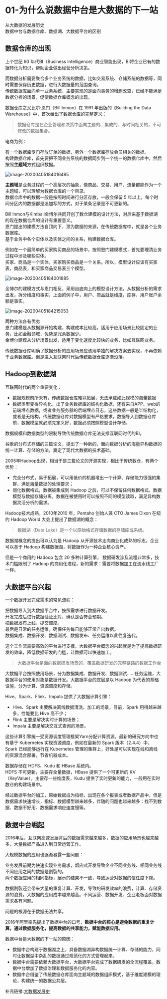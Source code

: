 # 01-为什么说数据中台是大数据的下一站

从大数据的发展历史  
数据中台与数据仓库、数据湖、大数据平台的区别

## 数据仓库的出现

上个世纪 90 年代BI（Business Intelligence）商业智能出现，BI将企业已有的数据转化为知识，帮助企业做出经营分析决策。

而数据分析需要聚合多个业务系统的数据，比如交易系统、仓储系统的数据等，同时需要保存历史数据，进行大数据量的范围查询。  
传统数据库面向单一业务系统，主要实现的是面向事务的增删改查，已经不能满足数据分析的场景，促使数据仓库概念的出现。

数据仓库之父比尔·恩门（Bill Inmon）在 1991 年出版的《Building the Data Warehouse》中，首次给出了数据仓库的完整定义：

>数据仓库是在企业管理和决策中面向主题的、集成的、与时间相关的，不可修改的数据集合。

电商为例：

有一个数据库专门存放订单的数据，另外一个数据库存放会员相关的数据。  
构建数据仓库，首先要把不同业务系统的数据同步到一个统一的数据仓库中，然后按照**主题域**方式组织数据。

![image-20200405184016495](https://github.com/woleirenlai/Images/blob/master/shujuzhongtai/image-20200405184016495.png)

**主题域**是业务过程的一个高层次的抽象，像商品、交易、用户、流量都能作为一个主题域，可以理解为数据仓库的一个目录。  
数据仓库中的数据一般是按照时间进行分区存放，一般会保留 5 年以上，每个时间分区内的数据都是追加写的方式，对于某条记录是不可更新的。

Bill Inmon与Kimball金博尔共同开创了数仓建模的设计方法，对后来基于数据湖的现在数据仓库的设计有重要意义。  
恩门提出的建模方法自顶向下，顶为数据的来源，在传统数据库中，就是各个业务数据库。  
基于业务中各个实体以及实体之间的关系，构建数据仓库。

例如在一个最简单的买家购买商品的场景中，按照恩门建模模式，首先要理清业务过程中涉及哪些实体。  
买家、商品是一个实体，买家购买商品是一个关系。所以，模型设计应该有买家表，商品表，和买家商品交易表三个模型。

![image-20200405184001885](https://github.com/woleirenlai/Images/blob/master/shujuzhongtai/image-20200405184001885.png)

金博尔的建模方式与恩门相反，采用自底向上的模型设计方法，从数据分析的需求出发，拆分维度和事实，上面的例子中，用户、商品就是维度，库存、用户账户余额是事实。

![image-20200405184215053](https://github.com/woleirenlai/Images/blob/master/shujuzhongtai/image-20200405184215053.png)

两种方法各有优劣  
恩门建模是从数据源开始构建，构建成本比较高，适用于应用场景比较固定的业务，比如金融领域，优势是冗余数据少。  
金博尔建模从分析场景出发，适用于变化速度比较快的业务，比如互联网业务。

传统数据仓库明确了数据分析的应用场景应该用单独的解决方案去实现，不再依赖于业务数据库。但是进入互联网时代后传统数据仓库逐渐没落。

## Hadoop到数据湖

互联网时代的两个重要变化：

* 数据规模前所未有，传统数据仓库难以拓展，无法承载如此规模的海量数据
* 数据类型变得异构化，出了业务数据库的结构化数据，还有来自APP、web的前端埋点数据，或者业务服务器的后端埋点日志，这些数据一般是半结构化，或者是无结构。传统数据仓库对数据模型有严格要求，数据导入到数据仓库前，数据模型就必须先定义好，数据必须按照模型设计存储。

数据规模和数据类型的限制导致传统数据仓库无法支撑互联网时代的BI。

谷歌的分布式存储的三篇论文，提出了一种新的，面向数据分析的海量异构数据的统一计算、存储的方法，奠定了现代大数据的技术基础。

2005年Hadoop出现，相当于是三篇论文的开源实现，相比于传统数仓，有两个优势：

* 完全分布式，易于拓展，可以用低价的机器堆出一个计算、存储能力很强的集群，满足海量数据的处理要求；
* 弱化数据格式，数据被集成到 Hadoop 之后，可以不保留任何数据格式，数据模型与数据存储分离，数据在被使用时可以按照不同的模型读取，满足异构数据灵活分析的需求。

Hadoop技术成熟，2010年2010 年，Pentaho 创始人兼 CTO James Dixon 在纽约 Hadoop World 大会上提出了数据湖的概念：

>数据湖（Data Lake）是一个以原始格式存储数据的存储库或系统。

数据湖概念的提出可以认为是 Hadoop 从开源技术走向商业化成熟的标志。企业可以基于 Hadoop 构建数据湖，将数据作为一种企业核心资产。

但是一个商用的 Hadoop 包含 20 多种计算引擎， 数据研发涉及流程非常多，技术门槛限制了 Hadoop 的商用化进程，新的需求：需要将数据加工在流水线工厂一样。

## 大数据平台兴起

一个数据开发完成需求的常见流程：

把数据导入到大数据平台中，按照需求进行数据开发。  
开发完成后进行数据验证比对，确认是否符合预期。  
把数据发布上线，提交调度。  
最后是日常的任务运维，确保任务每日能够正常产出数据。  
数据集成、数据开发、数据测试、数据发布、任务运维以此往复迭代。

这个工作流需要高效的平台进行支撑，大数据平台概念的兴起就是为了提高数据研发的效率，降低数据研发的门槛，让数据可以快速加工。

> 大数据平台是面向数据研发场景的，覆盖数据研发的完整链路的数据工作台

大数据平台按照使用场景，分为数据集成、数据开发、数据测试……任务运维，大数据平台的使用对象是数据开发。大数据平台的底层是以 Hadoop 为代表的基础设施，分为计算、资源调度和存储。

Hive、Spark、Flink、Impala 提供了大数据计算引擎：

* Hive、Spark 主要解决离线数据清洗、加工的场景，目前，Spark 用得越来越多，性能要比 Hive 高不少；
* Flink 主要是解决实时计算的场景；
* Impala 主要是解决交互式查询的场景。

这些计算引擎统一受资源调度管理框架Yarn分配计算资源。最新的研究方向中也有基于 Kubernetes 实现资源调度，例如在最新的 Spark 版本（2.4.4）中，Spark 已经能够运行在 Kubernetes 管理的集群上，好处是可以实现在线和离线的资源混合部署，节省机器成本。

数据存储在 HDFS、Kudu 和 HBase 系统内。  
HDFS 不可更新，主要存全量数据，HBase 提供了一个可更新的 KV（KeyValue），主要存一些维度表，Kudu 提供了实时更新的能力，一般用在实时数仓的构建场景中。

经过数据平台的加工，原始数据成为指标，出现在各个报表或者数据产品中，但是数据需求快速增长，指标、数据模型越来越多，伴随的问题也越来越多：找不到数据、数据不好用、数据需求响应速度慢等。

## 数据中台崛起

2016年后，互联网高速发展背后的数据需求越来越多，数据的应用场景也越来越多，大量数据产品进入到日常运营工作。

大规模数据的应用也逐渐暴露一些问题：

业务发展前期为快速实现业务需求，烟囱式开发导致企业不同业务线、相同业务线不同应用之间的数据是割裂的。  
两个数据应用的相同指标，展示的结果不一致，导致运营对数据的信任度下降。

数据割裂还会带来大量的重复计算、开发，导致的研发效率的浪费，计算、存储资源的浪费，大数据的应用成本越来越高。不同运营、数据开发、企业老板面对数据需求各有问题。

问题的根源在于数据无法共享。

2016年阿里率先提出了数据中台的口号，**数据中台的核心是避免数据的重复计算，通过数据服务化，提高数据的共享能力，赋能数据应用。**



数据中台是大数据的下一站的原因：

* 数据中台构建于数据湖之上，具备数据湖异构数据统一计算、存储的能力，同时让数据湖中杂乱的数据通过规范化的方式管理起来。
* 数据中台需要依赖大数据平台，大数据平台完成了数据研发的全流程覆盖，数据中台增加了数据治理和数据服务化的内容。
* 数据中台借鉴了传统数据仓库面向主题域的数据组织模式，基于维度建模的理论，构建统一的数据公共层。



补充链接:[大数据发展史]([https://github.com/woleirenlai/DataScience/blob/master/Geekbang%E4%B8%93%E6%A0%8F/%E4%BB%8E0%E5%BC%80%E5%A7%8B%E5%AD%A6%E5%A4%A7%E6%95%B0%E6%8D%AE/00-01-02%E5%BC%80%E7%AF%87%26%E5%A4%A7%E6%95%B0%E6%8D%AE%E5%8F%91%E5%B1%95%E5%8F%B2.md](https://github.com/woleirenlai/DataScience/blob/master/Geekbang专栏/从0开始学大数据/00-01-02开篇%26大数据发展史.md))